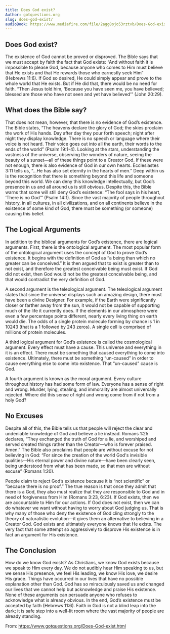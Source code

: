 ```yaml
---
title: Does God exist?
Author: gotquestions.org
slug: does-god-exist/
audioBook: https://www.mediafire.com/file/2agg8ojo53rztvb/Does-God-exist.mp3
---
```


## Does God exist?

The existence of God cannot be proved or disproved. The Bible says that we must accept by faith the fact that God exists: “And without faith it is impossible to please God, because anyone who comes to Him must believe that He exists and that He rewards those who earnestly seek Him” (Hebrews 11:6). If God so desired, He could simply appear and prove to the whole world that He exists. But if He did that, there would be no need for faith. “Then Jesus told him, ‘Because you have seen me, you have believed; blessed are those who have not seen and yet have believed’” (John 20:29).

## What does the Bible say?

That does not mean, however, that there is no evidence of God’s existence. The Bible states, “The heavens declare the glory of God; the skies proclaim the work of His hands. Day after day they pour forth speech; night after night they display knowledge. There is no speech or language where their voice is not heard. Their voice goes out into all the earth, their words to the ends of the world” (Psalm 19:1-4). Looking at the stars, understanding the vastness of the universe, observing the wonders of nature, seeing the beauty of a sunset—all of these things point to a Creator God. If these were not enough, there is also evidence of God in our own hearts. Ecclesiastes 3:11 tells us, “…He has also set eternity in the hearts of men.” Deep within us is the recognition that there is something beyond this life and someone beyond this world. We can deny this knowledge intellectually, but God’s presence in us and all around us is still obvious. Despite this, the Bible warns that some will still deny God’s existence: “The fool says in his heart, ‘There is no God’” (Psalm 14:1). Since the vast majority of people throughout history, in all cultures, in all civilizations, and on all continents believe in the existence of some kind of God, there must be something (or someone) causing this belief.

## The Logical Arguments

In addition to the biblical arguments for God’s existence, there are logical arguments. First, there is the ontological argument. The most popular form of the ontological argument uses the concept of God to prove God’s existence. It begins with the definition of God as “a being than which no greater can be conceived.” It is then argued that to exist is greater than to not exist, and therefore the greatest conceivable being must exist. If God did not exist, then God would not be the greatest conceivable being, and that would contradict the very definition of God.

A second argument is the teleological argument. The teleological argument states that since the universe displays such an amazing design, there must have been a divine Designer. For example, if the Earth were significantly closer or farther away from the sun, it would not be capable of supporting much of the life it currently does. If the elements in our atmosphere were even a few percentage points different, nearly every living thing on earth would die. The odds of a single protein molecule forming by chance is 1 in 10243 (that is a 1 followed by 243 zeros). A single cell is comprised of millions of protein molecules.

A third logical argument for God’s existence is called the cosmological argument. Every effect must have a cause. This universe and everything in it is an effect. There must be something that caused everything to come into existence. Ultimately, there must be something “un-caused” in order to cause everything else to come into existence. That “un-caused” cause is God. 

A fourth argument is known as the moral argument. Every culture throughout history has had some form of law. Everyone has a sense of right and wrong. Murder, lying, stealing, and immorality are almost universally rejected. Where did this sense of right and wrong come from if not from a holy God?

## No Excuses

Despite all of this, the Bible tells us that people will reject the clear and undeniable knowledge of God and believe a lie instead. Romans 1:25 declares, “They exchanged the truth of God for a lie, and worshiped and served created things rather than the Creator—who is forever praised. Amen.” The Bible also proclaims that people are without excuse for not believing in God: “For since the creation of the world God's invisible qualities—His eternal power and divine nature—have been clearly seen, being understood from what has been made, so that men are without excuse” (Romans 1:20).

People claim to reject God’s existence because it is “not scientific” or “because there is no proof.” The true reason is that once they admit that there is a God, they also must realize that they are responsible to God and in need of forgiveness from Him (Romans 3:23, 6:23). If God exists, then we are accountable to Him for our actions. If God does not exist, then we can do whatever we want without having to worry about God judging us. That is why many of those who deny the existence of God cling strongly to the theory of naturalistic evolution—it gives them an alternative to believing in a Creator God. God exists and ultimately everyone knows that He exists. The very fact that some attempt so aggressively to disprove His existence is in fact an argument for His existence.

## The Conclusion

How do we know God exists? As Christians, we know God exists because we speak to Him every day. We do not audibly hear Him speaking to us, but we sense His presence, we feel His leading, we know His love, we desire His grace. Things have occurred in our lives that have no possible explanation other than God. God has so miraculously saved us and changed our lives that we cannot help but acknowledge and praise His existence. None of these arguments can persuade anyone who refuses to acknowledge what is already obvious. In the end, God’s existence must be accepted by faith (Hebrews 11:6). Faith in God is not a blind leap into the dark; it is safe step into a well-lit room where the vast majority of people are already standing.

From: https://www.gotquestions.org/Does-God-exist.html